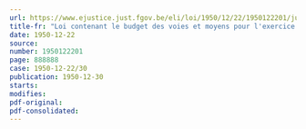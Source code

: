```yaml
---
url: https://www.ejustice.just.fgov.be/eli/loi/1950/12/22/1950122201/justel
title-fr: "Loi contenant le budget des voies et moyens pour l'exercice 1950"
date: 1950-12-22
source:
number: 1950122201
page: 888888
case: 1950-12-22/30
publication: 1950-12-30
starts:
modifies:
pdf-original:
pdf-consolidated:
---
```


